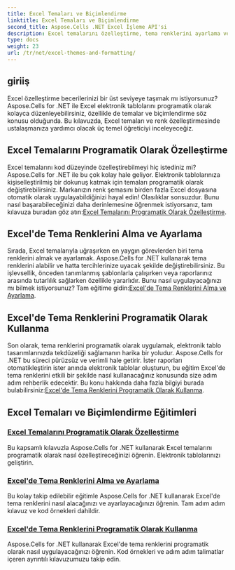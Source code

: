 ```yaml
---
title: Excel Temaları ve Biçimlendirme
linktitle: Excel Temaları ve Biçimlendirme
second_title: Aspose.Cells .NET Excel İşleme API'si
description: Excel temalarını özelleştirme, tema renklerini ayarlama ve tema renklerini programatik olarak kullanma hakkında Aspose.Cells for .NET eğitimlerini keşfedin. Excel becerilerinizi geliştirin.
type: docs
weight: 23
url: /tr/net/excel-themes-and-formatting/
---
```

## giriiş

Excel özelleştirme becerilerinizi bir üst seviyeye taşımak mı istiyorsunuz? Aspose.Cells for .NET ile Excel elektronik tablolarını programatik olarak kolayca düzenleyebilirsiniz, özellikle de temalar ve biçimlendirme söz konusu olduğunda. Bu kılavuzda, Excel temaları ve renk özelleştirmesinde ustalaşmanıza yardımcı olacak üç temel öğreticiyi inceleyeceğiz.

## Excel Temalarını Programatik Olarak Özelleştirme

Excel temalarını kod düzeyinde özelleştirebilmeyi hiç istediniz mi? Aspose.Cells for .NET ile bu çok kolay hale geliyor. Elektronik tablolarınıza kişiselleştirilmiş bir dokunuş katmak için temaları programatik olarak değiştirebilirsiniz. Markanızın renk şemasını birden fazla Excel dosyasına otomatik olarak uygulayabildiğinizi hayal edin! Olasılıklar sonsuzdur. Bunu nasıl başarabileceğinizi daha derinlemesine öğrenmek istiyorsanız, tam kılavuza buradan göz atın:[Excel Temalarını Programatik Olarak Özelleştirme](./customizing-excel-themes/).

## Excel'de Tema Renklerini Alma ve Ayarlama

 Sırada, Excel temalarıyla uğraşırken en yaygın görevlerden biri tema renklerini almak ve ayarlamak. Aspose.Cells for .NET kullanarak tema renklerini alabilir ve hatta tercihlerinize uyacak şekilde değiştirebilirsiniz. Bu işlevsellik, önceden tanımlanmış şablonlarla çalışırken veya raporlarınız arasında tutarlılık sağlarken özellikle yararlıdır. Bunu nasıl uygulayacağınızı mı bilmek istiyorsunuz? Tam eğitime gidin:[Excel'de Tema Renklerini Alma ve Ayarlama](./getting-and-setting-theme-colors/).

## Excel'de Tema Renklerini Programatik Olarak Kullanma

Son olarak, tema renklerini programatik olarak uygulamak, elektronik tablo tasarımlarınızda tekdüzeliği sağlamanın harika bir yoludur. Aspose.Cells for .NET bu süreci pürüzsüz ve verimli hale getirir. İster raporları otomatikleştirin ister anında elektronik tablolar oluşturun, bu eğitim Excel'de tema renklerini etkili bir şekilde nasıl kullanacağınız konusunda size adım adım rehberlik edecektir. Bu konu hakkında daha fazla bilgiyi burada bulabilirsiniz:[Excel'de Tema Renklerini Programatik Olarak Kullanma](./utilizing-theme-colors/).

## Excel Temaları ve Biçimlendirme Eğitimleri
### [Excel Temalarını Programatik Olarak Özelleştirme](./customizing-excel-themes/)
Bu kapsamlı kılavuzla Aspose.Cells for .NET kullanarak Excel temalarını programatik olarak nasıl özelleştireceğinizi öğrenin. Elektronik tablolarınızı geliştirin.
### [Excel'de Tema Renklerini Alma ve Ayarlama](./getting-and-setting-theme-colors/)
Bu kolay takip edilebilir eğitimle Aspose.Cells for .NET kullanarak Excel'de tema renklerini nasıl alacağınızı ve ayarlayacağınızı öğrenin. Tam adım adım kılavuz ve kod örnekleri dahildir.
### [Excel'de Tema Renklerini Programatik Olarak Kullanma](./utilizing-theme-colors/)
Aspose.Cells for .NET kullanarak Excel'de tema renklerini programatik olarak nasıl uygulayacağınızı öğrenin. Kod örnekleri ve adım adım talimatlar içeren ayrıntılı kılavuzumuzu takip edin.